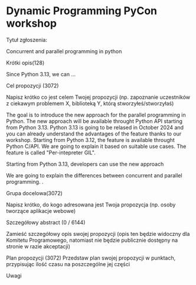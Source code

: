# Dynamic Programming PyCon workshop

Tytuł zgłoszenia:
 
Concurrent and parallel programming in python

Krótki opis(128)
 
Since Python 3.13, we can ...
 
Cel propozycji (3072)
 
Napisz krótko co jest celem Twojej propozycji (np. zapoznanie uczestników z ciekawym problemem X, biblioteką Y, którą stworzyłeś/stworzyłaś)

The goal is to introduce the new approach for the parallel programming in Python.
The new approach will be available throught Python API starting from Python 3.13.
Python 3.13 is going to be relased in October 2024 and you can already understand the advantages 
of the feature thanks to our workshop.
Starting from Python 3.12, the feature is available throught Python C/API.
We are going to explain it based on suitable use cases.
The feature is called "Per-intepreter GIL".

Starting from Python 3.13, developers can use the new approach 

We are going to explain the differences between concurrent and parallel programming.
.

 
Grupa docelowa(3072)
 
Napisz krótko, do kogo adresowana jest Twoja propozycja (np. osoby tworzące aplikacje webowe)
 
Szczegółowy abstract (0 / 6144)
 
Zamieść szczegółowy opis swojej propozycji (opis ten będzie widoczny dla Komitetu Programowego, natomiast nie będzie publicznie dostępny na stronie w razie akceptacji)
 
Plan propozycji (3072)
Przedstaw plan swojej propozycji w punktach, przypisując ilość czasu na poszczególne jej części
 
 
Uwagi
